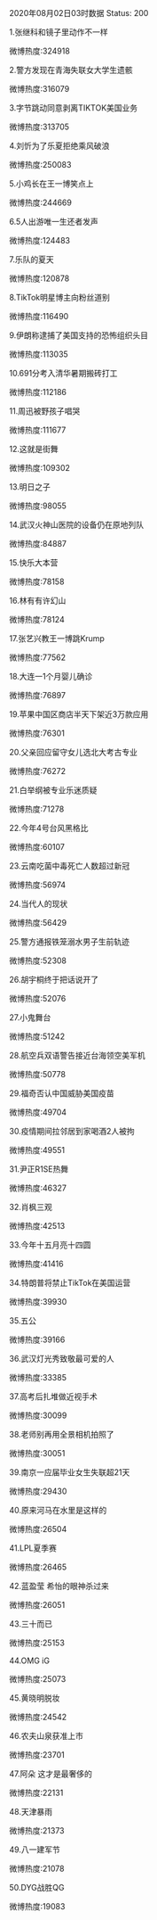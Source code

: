 2020年08月02日03时数据
Status: 200

1.张继科和镜子里动作不一样

微博热度:324918

2.警方发现在青海失联女大学生遗骸

微博热度:316079

3.字节跳动同意剥离TIKTOK美国业务

微博热度:313705

4.刘忻为了乐夏拒绝乘风破浪

微博热度:250083

5.小鸡长在王一博笑点上

微博热度:244669

6.5人出游唯一生还者发声

微博热度:124483

7.乐队的夏天

微博热度:120878

8.TikTok明星博主向粉丝道别

微博热度:116490

9.伊朗称逮捕了美国支持的恐怖组织头目

微博热度:113035

10.691分考入清华暑期搬砖打工

微博热度:112186

11.周迅被野孩子唱哭

微博热度:111677

12.这就是街舞

微博热度:109302

13.明日之子

微博热度:98055

14.武汉火神山医院的设备仍在原地列队

微博热度:84887

15.快乐大本营

微博热度:78158

16.林有有许幻山

微博热度:78124

17.张艺兴教王一博跳Krump

微博热度:77562

18.大连一1个月婴儿确诊

微博热度:76897

19.苹果中国区商店半天下架近3万款应用

微博热度:76301

20.父亲回应留守女儿选北大考古专业

微博热度:76272

21.白举纲被专业乐迷质疑

微博热度:71278

22.今年4号台风黑格比

微博热度:60107

23.云南吃菌中毒死亡人数超过新冠

微博热度:56974

24.当代人的现状

微博热度:56429

25.警方通报铁笼溺水男子生前轨迹

微博热度:52308

26.胡宇桐终于把话说开了

微博热度:52076

27.小鬼舞台

微博热度:51242

28.航空兵双语警告接近台海领空美军机

微博热度:50778

29.福奇否认中国威胁美国疫苗

微博热度:49704

30.疫情期间拉邻居到家喝酒2人被拘

微博热度:49551

31.尹正R1SE热舞

微博热度:46327

32.肖枫三观

微博热度:42513

33.今年十五月亮十四圆

微博热度:41416

34.特朗普将禁止TikTok在美国运营

微博热度:39930

35.五公

微博热度:39166

36.武汉灯光秀致敬最可爱的人

微博热度:33385

37.高考后扎堆做近视手术

微博热度:30099

38.老师别再用全景相机拍照了

微博热度:30051

39.南京一应届毕业女生失联超21天

微博热度:29430

40.原来河马在水里是这样的

微博热度:26504

41.LPL夏季赛

微博热度:26465

42.蓝盈莹 希怡的眼神杀过来

微博热度:26051

43.三十而已

微博热度:25153

44.OMG iG

微博热度:25073

45.黄晓明脱妆

微博热度:24542

46.农夫山泉获准上市

微博热度:23701

47.阿朵 这才是最奢侈的

微博热度:22131

48.天津暴雨

微博热度:21373

49.八一建军节

微博热度:21078

50.DYG战胜QG

微博热度:19083

